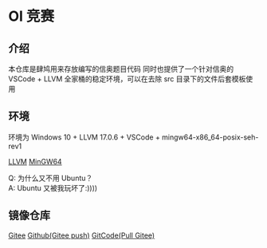 # OI 竞赛

## 介绍

本仓库是肆鸠用来存放编写的信奥题目代码
同时也提供了一个针对信奥的 VSCode + LLVM 全家桶的稳定环境，可以在去除 src 目录下的文件后套模板使用

## 环境

环境为 Windows 10 + LLVM 17.0.6 + VSCode + mingw64-x86_64-posix-seh-rev1

[LLVM](https://github.com/llvm/llvm-project)
[MinGW64](https://github.com/niXman/mingw-builds-binaries)

Q: 为什么又不用 Ubuntu？  
A: Ubuntu 又被我玩坏了:))))

## 镜像仓库

[Gitee](https://gitee.com/Si-Jiu49/oi)
[Github(Gitee push)](https://github.com/Si-Jiu/oi)
[GitCode(Pull Gitee)](https://gitcode.net/CN_MuJianLi/oi)
